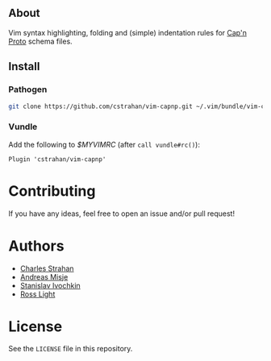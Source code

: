 ## About

Vim syntax highlighting, folding and (simple) indentation rules for [Cap'n
Proto][capnp] schema files.

## Install

### Pathogen

```bash
git clone https://github.com/cstrahan/vim-capnp.git ~/.vim/bundle/vim-capnp
```

### Vundle

Add the following to *$MYVIMRC* (after `call vundle#rc()`):
```vim
Plugin 'cstrahan/vim-capnp'
```

# Contributing

If you have any ideas, feel free to open an issue and/or pull request!

# Authors

- [Charles Strahan](https://github.com/cstrahan)
- [Andreas Misje](https://github.com/misje)
- [Stanislav Ivochkin](https://github.com/ivochkin)
- [Ross Light](https://github.com/zombiezen)

# License

See the `LICENSE` file in this repository.

[capnp]: https://capnproto.org "Cap'n Proto"
